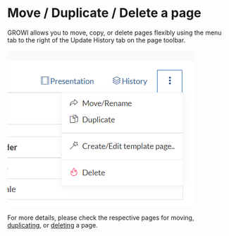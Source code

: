 # Move / Duplicate / Delete a page

GROWI allows you to move, copy, or delete pages flexibly using the menu tab to the right of the Update History tab on the page toolbar.

![](./images/page_operation.png)

For more details, please check the respective pages for moving, [duplicating](/en/guide/tutorial/duplicate_page.html), or [deleting](/en/guide/tutorial/delete_page.html) a page.
